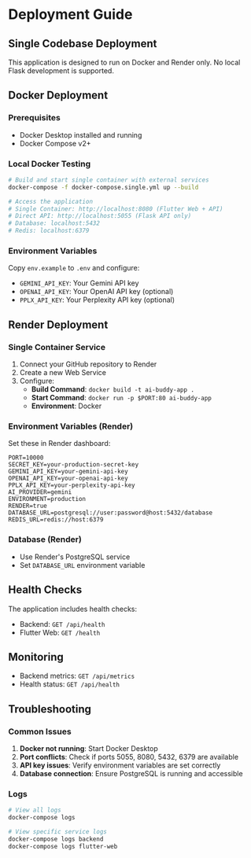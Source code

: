 # Deployment Guide

## Single Codebase Deployment

This application is designed to run on Docker and Render only. No local Flask development is supported.

## Docker Deployment

### Prerequisites
- Docker Desktop installed and running
- Docker Compose v2+

### Local Docker Testing
```bash
# Build and start single container with external services
docker-compose -f docker-compose.single.yml up --build

# Access the application
# Single Container: http://localhost:8080 (Flutter Web + API)
# Direct API: http://localhost:5055 (Flask API only)
# Database: localhost:5432
# Redis: localhost:6379
```

### Environment Variables
Copy `env.example` to `.env` and configure:
- `GEMINI_API_KEY`: Your Gemini API key
- `OPENAI_API_KEY`: Your OpenAI API key (optional)
- `PPLX_API_KEY`: Your Perplexity API key (optional)

## Render Deployment

### Single Container Service
1. Connect your GitHub repository to Render
2. Create a new Web Service
3. Configure:
   - **Build Command**: `docker build -t ai-buddy-app .`
   - **Start Command**: `docker run -p $PORT:80 ai-buddy-app`
   - **Environment**: Docker

### Environment Variables (Render)
Set these in Render dashboard:
```
PORT=10000
SECRET_KEY=your-production-secret-key
GEMINI_API_KEY=your-gemini-api-key
OPENAI_API_KEY=your-openai-api-key
PPLX_API_KEY=your-perplexity-api-key
AI_PROVIDER=gemini
ENVIRONMENT=production
RENDER=true
DATABASE_URL=postgresql://user:password@host:5432/database
REDIS_URL=redis://host:6379
```

### Database (Render)
- Use Render's PostgreSQL service
- Set `DATABASE_URL` environment variable

## Health Checks

The application includes health checks:
- Backend: `GET /api/health`
- Flutter Web: `GET /health`

## Monitoring

- Backend metrics: `GET /api/metrics`
- Health status: `GET /api/health`

## Troubleshooting

### Common Issues
1. **Docker not running**: Start Docker Desktop
2. **Port conflicts**: Check if ports 5055, 8080, 5432, 6379 are available
3. **API key issues**: Verify environment variables are set correctly
4. **Database connection**: Ensure PostgreSQL is running and accessible

### Logs
```bash
# View all logs
docker-compose logs

# View specific service logs
docker-compose logs backend
docker-compose logs flutter-web
``` 